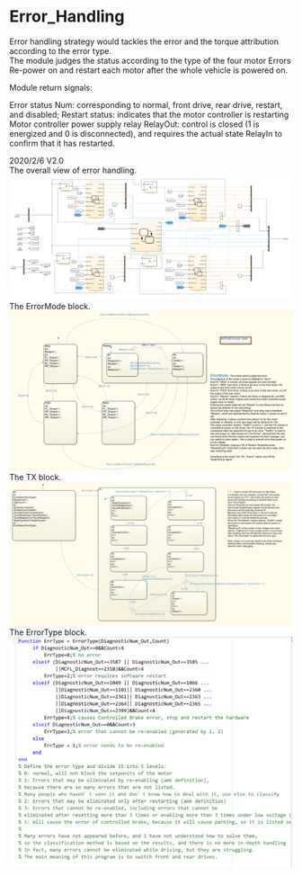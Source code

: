 # Error_Handling
Error handling strategy would tackles the error and the torque attribution according to the error type.<br>
The module judges the status according to the type of the four motor Errors
Re-power on and restart each motor after the whole vehicle is powered on.

Module return signals:

Error status Num: corresponding to normal, front drive, rear drive, restart, and disabled;
Restart status: indicates that the motor controller is restarting
Motor controller power supply relay RelayOut: control is closed (1 is energized and 0 is disconnected), and requires the actual state RelayIn to confirm that it has restarted.

2020/2/6 V2.0<br>
The overall view of error handling.<br>
![img](https://github.com/Flanker-E/repository_photo-gif/blob/main/Errorhandling_1.png)<br>
The ErrorMode block.<br>
![img](https://github.com/Flanker-E/repository_photo-gif/blob/main/Errorhandling_ErrorMode.png)<br>
The TX block.<br>
![img](https://github.com/Flanker-E/repository_photo-gif/blob/main/Errorhandling_TX.png)<br>
The ErrorType block.<br>
![img](https://github.com/Flanker-E/repository_photo-gif/blob/main/Errorhandling_ErrorType.png)<br>
